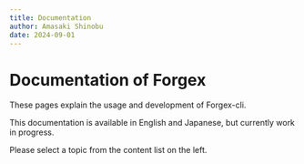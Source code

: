 ```yaml
---
title: Documentation
author: Amasaki Shinobu
date: 2024-09-01
---
```


# Documentation of Forgex
These pages explain the usage and development of Forgex-cli.

This documentation is available in English and Japanese, but currently work in progress.

Please select a topic from the content list on the left.